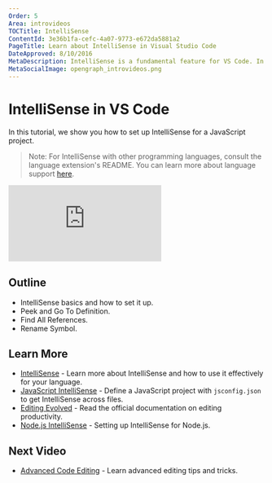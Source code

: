 ```yaml
---
Order: 5
Area: introvideos
TOCTitle: IntelliSense
ContentId: 3e36b1fa-cefc-4a07-9773-e672da5881a2
PageTitle: Learn about IntelliSense in Visual Studio Code
DateApproved: 8/10/2016
MetaDescription: IntelliSense is a fundamental feature for VS Code. In this article, learn how to configure and use IntelliSense for JavaScript in VS Code.
MetaSocialImage: opengraph_introvideos.png
---
```


# IntelliSense in VS Code

In this tutorial, we show you how to set up IntelliSense for a JavaScript project.

> Note: For IntelliSense with other programming languages, consult the language extension's README. You can learn more about language support [here](/docs/languages/overview.md).

<iframe src="https://www.youtube.com/embed/jVIe82TdmqE?rel=0&amp;disablekb=0&amp;modestbranding=1&amp;showinfo=0" frameborder="0" allowfullscreen></iframe>

## Outline

* IntelliSense basics and how to set it up.
* Peek and Go To Definition.
* Find All References.
* Rename Symbol.

## Learn More

* [IntelliSense](/docs/editor/intellisense.md) - Learn more about IntelliSense and how to use it effectively for your language. 
* [JavaScript IntelliSense](/docs/languages/javascript.md#intellisense) - Define a JavaScript project with `jsconfig.json` to get IntelliSense across files.
* [Editing Evolved](/docs/editor/editingevolved.md) - Read the official documentation on editing productivity.
* [Node.js IntelliSense](/docs/runtimes/nodejs.md#adding-a-jsconfigjson-configuration-file) - Setting up IntelliSense for Node.js.

## Next Video

* [Advanced Code Editing](/docs/introvideos/codeediting.md) - Learn advanced editing tips and tricks.